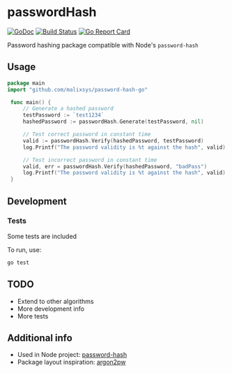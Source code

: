 # passwordHash
[![GoDoc](https://godoc.org/github.com/malixsys/password-hash-go?status.svg)](https://godoc.org/github.com/malixsys/password-hash-go)
[![Build Status](https://travis-ci.org/malixsys/password-hash-go.svg?branch=master)](https://travis-ci.org/malixsys/password-hash-go)
[![Go Report Card](https://goreportcard.com/badge/github.com/malixsys/password-hash-go)](https://goreportcard.com/report/github.com/malixsys/password-hash-go)

Password hashing package compatible with Node's `password-hash`


## Usage

```go
package main
import "github.com/malixsys/password-hash-go"

 func main() {
	 // Generate a hashed password
	 testPassword := `test1234`
	 hashedPassword := passwordHash.Generate(testPassword, nil)

	 // Test correct password in constant time
	 valid := passwordHash.Verify(hashedPassword, testPassword)
	 log.Printf("The password validity is %t against the hash", valid)

	 // Test incorrect password in constant time
	 valid, err = passwordHash.Verify(hashedPassword, "badPass")
	 log.Printf("The password validity is %t against the hash", valid)
 }

```

## Development

### Tests

Some tests are included

To run, use:

```bash
go test
```

## TODO

- Extend to other algorithms 
- More development info
- More tests

## Additional info

- Used in Node project: [password-hash](https://github.com/davidwood/node-password-hash)
- Package layout inspiration: [argon2pw](https://github.com/raja/argon2pw)

